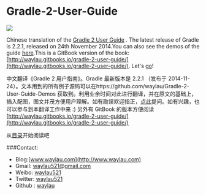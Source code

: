 Gradle-2-User-Guide
===================

![](http://99btgc01.info/uploads/2014/12/gradle.jpg)

Chinese translation of the [Gradle 2 User Guide](http://www.gradle.org/docs/current/userguide/userguide.html) . The latest release of Gradle is 2.2.1, released on 24th November 2014.You can also see the demos of the guide [here](https://github.com/waylau/Gradle-2-User-Guide-Demos).This is a GitBook version of the book: [http://waylau.gitbooks.io/gradle-2-user-guide/](http://waylau.gitbooks.io/gradle-2-user-guide/).
Let's [go](SUMMARY.md)!

中文翻译《Gradle 2 用户指南》。Gradle 最新版本是 2.2.1 （发布于 2014-11-24）。文本用到的所有例子源码可以在https://github.com/waylau/Gradle-2-User-Guide-Demos 获取到。利用业余时间对此进行翻译，并在原文的基础上，插入配图，图文并茂方便用户理解。如有勘误欢迎指正，[点此](https://github.com/waylau/Gradle-2-User-Guide/issues)提问。如有兴趣，也可以参与到本翻译工作中来 :)
另外有 GitBook 的版本方便阅读[http://waylau.gitbooks.io/gradle-2-user-guide/](http://waylau.gitbooks.io/gradle-2-user-guide/)

从[目录](SUMMARY.md)开始阅读吧

###Contact:

* Blog:[www.waylau.com](http://www.waylau.com)
* Gmail: [waylau521@gmail.com](mailto:waylau521@gmail.com)
* Weibo: [waylau521](http://weibo.com/waylau521)
* Twitter: [waylau521](https://twitter.com/waylau521)
* Github : [waylau](https://github.com/waylau)

